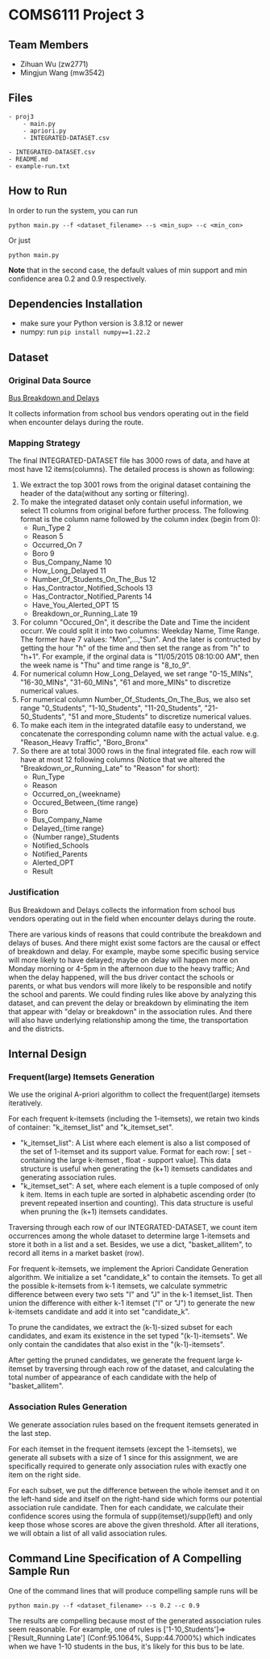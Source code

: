 # COMS6111 Project 3

## Team Members

- Zihuan Wu (zw2771)
- Mingjun Wang (mw3542)

## Files

```
- proj3
    - main.py
    - apriori.py
    - INTEGRATED-DATASET.csv

- INTEGRATED-DATASET.csv
- README.md
- example-run.txt
```

## How to Run

In order to run the system, you can run
```
python main.py --f <dataset_filename> --s <min_sup> --c <min_con>
```

Or just
```
python main.py
```
**Note** that in the second case, the default values of min support and min confidence area 0.2 and 0.9 respectively.


## Dependencies Installation

- make sure your Python version is 3.8.12 or newer
- numpy: run `pip install numpy==1.22.2`

## Dataset
### Original Data Source
[Bus Breakdown and Delays](https://data.cityofnewyork.us/Transportation/Bus-Breakdown-and-Delays/ez4e-fazm)

It collects information from school bus vendors operating out in the field when encounter delays during the route. 

### Mapping Strategy
The final INTEGRATED-DATASET file has 3000 rows of data, and have at most have 12 items(columns). The detailed process is shown as following:

1. We extract the top 3001 rows from the original dataset containing the header of the data(without any sorting or filtering).
2. To make the integrated dataset only contain useful information, we select 11 columns from original before further process. The following format is the column name followed by the column index (begin from 0): 
    - Run_Type 2
    - Reason 5
    - Occurred_On 7
    - Boro 9
    - Bus_Company_Name 10
    - How_Long_Delayed 11
    - Number_Of_Students_On_The_Bus 12
    - Has_Contractor_Notified_Schools 13
    - Has_Contractor_Notified_Parents 14
    - Have_You_Alerted_OPT 15
    - Breakdown_or_Running_Late 19
3. For column "Occured_On", it describe the Date and Time the incident occurr. We could split it into two columns: Weekday Name, Time Range. The former have 7 values: "Mon",...,"Sun". And the later is contructed by getting the hour "h" of the time and then set the range as from "h" to "h+1". For example, if the orginal data is "11/05/2015 08:10:00 AM", then the week name is "Thu" and time range is "8_to_9". 
4. For numerical column How_Long_Delayed, we set range "0-15_MINs", "16-30_MINs", "31-60_MINs", "61 and more_MINs" to discretize numerical values.
5. For numerical column Number_Of_Students_On_The_Bus, we also set range "0_Students", "1-10_Students", "11-20_Students", "21-50_Students", "51 and more_Students" to discretize numerical values. 
6. To make each item in the integrated datafile easy to understand, we concatenate the corresponding column name with the actual value. e.g. "Reason_Heavy Traffic", "Boro_Bronx"
7. So there are at total 3000 rows in the final integrated file. each row will have at most 12 following columns (Notice that we altered the "Breakdown_or_Running_Late" to "Reason" for short): 
    - Run_Type
    - Reason
    - Occurred_on_{weekname}
    - Occured_Between_{time range}
    - Boro
    - Bus_Company_Name
    - Delayed_{time range}
    - {Number range}_Students
    - Notified_Schools
    - Notified_Parents
    - Alerted_OPT
    - Result

### Justification
Bus Breakdown and Delays collects the information from school bus vendors operating out in the field when encounter delays during the route. 

There are various kinds of reasons that could contribute the breakdown and delays of buses. And there might exist some factors are the causal or effect of breakdown and delay. For example, maybe some specific busing service will more likely to have delayed; maybe on delay will happen more on Monday morning or 4-5pm in the afternoon due to the heavy traffic; And when the delay happened, will the bus driver contact the schools or parents, or what bus vendors will more likely to be responsible and notify the school and parents. We could finding rules like above by analyzing this dataset, and can prevent the delay or breakdown by eliminating the item that appear with "delay or breakdown" in the association rules. And there will also have underlying relationship among the time, the transportation and the districts.


## Internal Design
### Frequent(large) Itemsets Generation
We use the original A-priori algorithm to collect the frequent(large) itemsets iteratively. 

For each frequent k-itemsets (including the 1-itemsets), we retain two kinds of container: "k_itemset_list" and "k_itemset_set". 
- "k_itemset_list": A List where each element is also a list composed of the set of 1-itemset and its support value. Format for each row:  [ set - containing the large k-itemset , float - support value]. This data structure is useful when generating the (k+1) itemsets candidates and generating association rules. 
- "k_itemset_set": A set, where each element is a tuple composed of only k item. Items in each tuple are sorted in alphabetic ascending order (to prevent repeated insertion and counting). This data structure is useful when pruning the (k+1) itemsets candidates. 

Traversing through each row of our INTEGRATED-DATASET, we count item occurrences among the whole dataset to determine large 1-itemsets and store it both in a list and a set. Besides, we use a dict, "basket_allitem", to record all items in a market basket (row).

For frequent k-itemsets, we implement the Apriori Candidate Generation algorithm. We initialize a set "candidate_k" to contain the itemsets. To get all the possible k-itemsets from k-1 itemsets, we calculate symmetric difference between every two sets "I" and "J" in the k-1 itemset_list. Then union the difference with either k-1 itemset ("I" or "J") to generate the new k-itemsets candidate and add it into set "candidate_k". 

To prune the candidates, we extract the (k-1)-sized subset for each candidates, and exam its existence in the set typed "(k-1)-itemsets". We only contain the candidates that also exist in the "(k-1)-itemsets". 

After getting the pruned candidates, we generate the frequent large k-itemset by traversing through each row of the dataset, and calculating the total number of appearance of each candidate with the help of "basket_allitem".

### Association Rules Generation
We generate association rules based on the frequent itemsets generated in the last step.

For each itemset in the frequent itemsets (except the 1-itemsets), we generate all subsets with a size of 1 since for this assignment, we are specifically required to generate only association rules with exactly one item on the right side. 

For each subset, we put the difference between the whole itemset and it on the left-hand side and itself on the right-hand side which forms our potential association rule candidate. Then for each candidate, we calculate their confidence scores using the formula of supp(itemset)/supp(left) and only keep those whose scores are above the given threshold. After all iterations, we will obtain a list of all valid association rules. 

## Command Line Specification of A Compelling Sample Run
One of the command lines that will produce compelling sample runs will be 
```
python main.py --f <dataset_filename> --s 0.2 --c 0.9
```
The results are compelling because most of the generated association rules seem reasonable. For example, one of rules is ['1-10_Students']=>['Result_Running Late'] (Conf:95.1064%, Supp:44.7000%) which indicates when we have 1-10 students in the bus, it's likely for this bus to be late.
